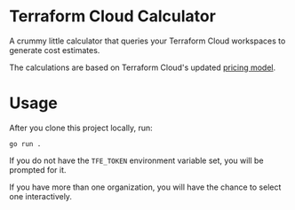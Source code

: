 Terraform Cloud Calculator
==========================

A crummy little calculator that queries your Terraform Cloud workspaces to generate cost estimates.

The calculations are based on Terraform Cloud's updated [pricing model](https://www.hashicorp.com/products/terraform/pricing).

# Usage

After you clone this project locally, run:

```shell
go run .
```

If you do not have the `TFE_TOKEN` environment variable set, you will be prompted for it.

If you have more than one organization, you will have the chance to select one interactively.
